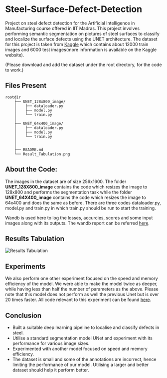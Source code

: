 # Steel-Surface-Defect-Detection

Project on steel defect detection for the Artificial Intelligence in Manufacturing course offered in IIT Madras. This project involves performing semantic segmentation on pictures of steel surfaces to classify and localize the surface defects using the UNET architecture. The dataset for this project is taken from [Kaggle](https://www.kaggle.com/c/severstal-steel-defect-detection) which contains about 12000 train images and 6000 test images(more information is available on the Kaggle website).

(Please download and add the dataset under the root directory, for the code to work.)

## Files Present

```
rootdir
    ├── UNET_128x800_image/
    │    ├── dataloader.py
    │    ├── model.py
    │    └── train.py
    │
    ├── UNET_64x400_image/
    │    ├── dataloader.py
    │    ├── model.py
    │    └── train.py
    │
    │
    ├── README.md
    └── Result_Tabulation.png
```

## About the Code:
The images in the dataset are of size 256x1600. The folder **UNET_128X800_image** contains the code which resizes the image to 128x800 and performs the segmentation task while the folder **UNET_64X400_image** contains the code which resizes the image to 64x400 and does the same as before. There are three codes dataloader.py, model.py and train.py in which train.py should be run to start the training.

Wandb is used here to log the losses, accurcies, scores and some input images along with its outputs. The wandb report can be referred [here](https://wandb.ai/manoj-s/Steel_Defect_Detection?workspace=user-manoj-s).

## Results Tabulation
![Results Tabulation](https://github.com/Manoj-152/Steel-Surface-Defect-Detection/blob/main/Result_Tabulation.png)

## Experiments

We also perform one other experiment focused on the speed and memory efficiency of the model. We were able to make the model twice as deeper, while having less than half the number of parameters as the above. Please note that this model does not perform as well the previous Unet but is over 20 times faster. All code relevant to this experiment can be found [here](./Model2_Modified_UNET/).

## Conclusion

- Built a suitable deep learning pipeline to localise and classify defects in steel. 
- Utilise a standard segmentation model UNet and experiment with its performance for various image sizes. 
- Experimented with another model focused on speed and memory efficiency. 
- The dataset is small and some of the annotations are incorrect, hence limiting the performance of our model. Utilising a larger and better dataset should help it perform better.
